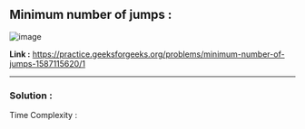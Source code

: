 ## Minimum number of jumps :

![image](https://user-images.githubusercontent.com/23376002/167883842-2bcb6b56-9db8-4bbd-8b3f-989a487e2491.png)


**Link :** https://practice.geeksforgeeks.org/problems/minimum-number-of-jumps-1587115620/1


------------------------------------------------------------------------------------------------------------------------------------------------------


### Solution :

Time Complexity :



